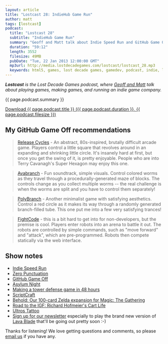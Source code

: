 ```yaml
---
layout: article
title: "Lostcast 28: IndieHub Game Run"
author: matt
tags: [lostcast]
podcast:
  title: "Lostcast 28"
  subtitle: "IndieHub Game Run"
  summary: "Geoff and Matt talk about Indie Speed Run and GitHub Game Off and other fun stuff."
  duration: "59:12"
  length: 3552
  filesize: 49MB
  pubDate: "Tue, 22 Jan 2013 12:00:00 GMT"
  mp3url: http://media.lostdecadegames.com/lostcast/lostcast_28.mp3
  keywords: html5, games, lost decade games, gamedev, podcast, indie, lostcast
---
```

_**Lostcast** is the Lost Decade Games podcast, where [Geoff and Matt](/about/) talk about playing games, making games, and running an indie game company._

{{ page.podcast.summary }}

<a class="download-podcast" href="{{ page.podcast.mp3url }}">
	Download {{ page.podcast.title }} ({{ page.podcast.duration }}, {{ page.podcast.filesize }})
</a>

## My GitHub Game Off recommendations

> [Release Cycles](http://www.release-cycles.com/) - An abstract, 80s-inspired, brutally difficult arcade game. Players control a little square that revolves around in an expanding and shrinking little circle. It's insanely hard at first, but once you get the swing of it, is pretty enjoyable. People who are into Terry Cavanagh's Super Hexagon may enjoy this one.

> [Avabranch](http://avabranch.zolmeister.com/) - Fun soundtrack, simple visuals. Control colored worms as they travel through a procedurally-generated maze of blocks. The controls change as you collect multiple worms -- the real challenge is when the worms are split and you have to control them separately!

> [PolyBranch](http://gregbatha.com/branches/) - Another minimalist game with satisfying aesthetics. Control a red circle as it makes its way through a randomly generated branch-filled tube. This one put me into a few very satisfying trances!

> [FightCode](http://fightcodegame.com/) - this is a bit hard to get into for non-developers, but the premise is cool. Players enter robots into an arena to battle it out. The robots are controlled by simple commands, such as "move forward" and "attack", which are pre-programmed. Robots then compete statically via the web interface.

## Show notes

* [Indie Speed Run](http://www.indiespeedrun.com/devsite/index.php)
* [Zero Punctuation](http://www.escapistmagazine.com/videos/view/zero-punctuation)
* [GitHub Game Off](https://github.com/blog/1303-github-game-off)
* [Asylum Night](http://www.escapistmagazine.com/content/indie-speed-run/?game=209)
* [Making a tower defense game in 48 hours](http://gamasutra.com/blogs/MattHackett/20130115/184867/Asylum_Night_making_a_tower_defense_game_in_48_hours.php)
* [ScriptCraft](https://github.com/walterhiggins/ScriptCraft)
* [Behold: Our 100-card Zelda expansion for Magic: The Gathering](http://www.gamesradar.com/behold-our-100-card-zelda-expansion-for-magic-the-gathering/)
* [Road to the IGF: Richard Hofmeier's Cart Life](http://indiegames.com/2013/01/road_to_the_igf_richard_hofmei.html)
* [Ultros Tattoo](https://twitter.com/i/#!/richtaur/media/slideshow?url=pic.twitter.com%2FmUR7bxtX)
* [Sign up for our newsletter](http://goo.gl/3Iaku) especially to play the brand new version of [Lava Blade](http://lavablade.com/) that'll be going out pretty soon :-)

Thanks for listening! We love getting questions and comments, so please [email us](mailto:hello@lostdecadegames.com) if you have any.
